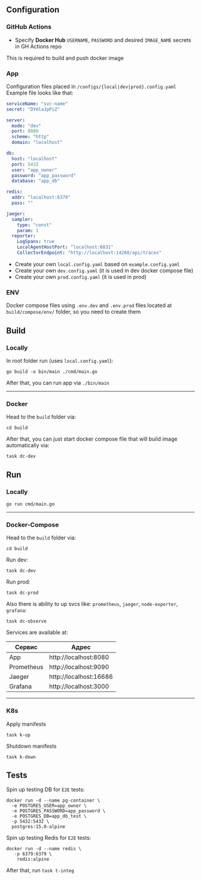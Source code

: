 ## Configuration

### GitHub Actions
- Specify **Docker Hub** `USERNAME`, `PASSWORD` and desired `IMAGE_NAME` secrets in GH Actions repo

This is required to build and push docker image

### App
Configuration files placed in `/configs/{local|dev|prod}.config.yaml`
Example file looks like that:

```yaml
serviceName: "svc-name"
secret: "DYHlaJpPiZ"

server:
  mode: "dev"
  port: 8080
  scheme: "http"
  domain: "localhost"

db:
  host: "localhost"
  port: 5432
  user: "app_owner"
  password: "app_password"
  database: "app_db"

redis:
  addr: "localhost:6379"
  pass: ""

jaeger:
  sampler:
    type: "const"
    param: 1
  reporter:
    LogSpans: true
    LocalAgentHostPort: "localhost:6831"
    CollectorEndpoint: "http://localhost:14268/api/traces"
```

- Create your own `local.config.yaml` based on `example.config.yaml`
- Create your own `dev.config.yaml` (it is used in dev docker compose file)
- Create your own `prod.config.yaml` (it is used in prod)

### ENV
Docker compose files using `.env.dev` and `.env.prod` files located at `build/compose/env/` folder, so you need to create them

## Build
### Locally

In root folder run (uses `local.config.yaml`):

```shell
go build -o bin/main ./cmd/main.go
```

After that, you can run app via `./bin/main`

___

### Docker

Head to the `build` folder via:

```shell
cd build
```

After that, you can just start docker compose file that will build image automatically via:

```shell
task dc-dev
```

## Run
### Locally

```shell
go run cmd/main.go
```

___

### Docker-Compose

Head to the `build` folder via:

```shell
cd build
```

Run dev:

```shell
task dc-dev
```

Run prod:

```shell
task dc-prod
```

Also there is ability to up svcs like: `prometheus`, `jaeger`, `node-exporter`, `grafana`:
```shell
task dc-observe
```
Services are available at:

| Сервис     | Адрес                  |
|------------|------------------------|
| App        | http://localhost:8080  |
| Prometheus | http://localhost:9090  |
| Jaeger     | http://localhost:16686 |
| Grafana    | http://localhost:3000  |

___

### K8s

Apply manifests

```shell
task k-up
```

Shutdown manifests

```shell
task k-down
```

## Tests
Spin up testing DB for `E2E` tests:
```shell
docker run -d --name pg-container \
  -e POSTGRES_USER=app_owner \
  -e POSTGRES_PASSWORD=app_password \
  -e POSTGRES_DB=app_db_test \
  -p 5432:5432 \
  postgres:15.0-alpine
```

Spin up testing Redis for `E2E` tests:
```shell
docker run -d --name redis \
   -p 6379:6379 \
    redis:alpine
```

After that, run `task t-integ`
